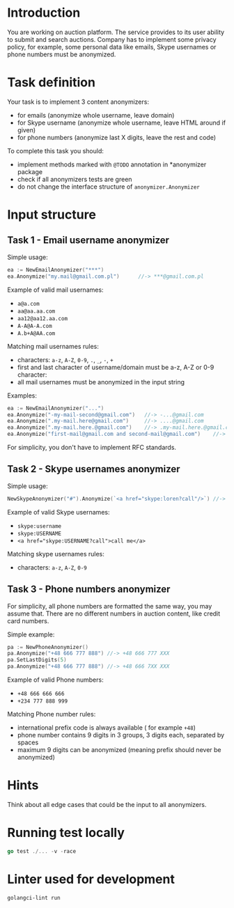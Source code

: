 # Introduction

You are working on auction platform. The service provides to its user ability to submit and search auctions. Company has to implement some privacy policy, for example, some personal data like emails, Skype usernames or phone numbers must be anonymized. 

# Task definition

Your task is to implement 3 content anonymizers:

* for emails (anonymize whole username, leave domain)
* for Skype username (anonymize whole username, leave HTML around if given)
* for phone numbers (anonymize last X digits, leave the rest and code)

To complete this task you should:

* implement methods marked with `@TODO` annotation in *anonymizer package
* check if all anonymizers tests are green
* do not change the interface structure of `anonymizer.Anonymizer` 

# Input structure

## Task 1 - Email username anonymizer

Simple usage:
```go
ea := NewEmailAnonymizer("***")
ea.Anonymize("my.mail@gmail.com.pl")      //-> ***@gmail.com.pl
```

Example of valid mail usernames:
* `a@a.com`
* `aa@aa.aa.com`
* `aa12@aa12.aa.com`
* `A-A@A-A.com`
* `A.b+A@AA.com`

Matching mail usernames rules:
* characters: `a-z`, `A-Z`, `0-9`, `.`, `_`, `-`, `+`
* first and last character of username/domain must be a-z, A-Z or 0-9 character:
* all mail usernames must be anonymized in the input string

Examples:
```go
ea := NewEmailAnonymizer("...")
ea.Anonymize("-my-mail-second@gmail.com")   //-> -...@gmail.com
ea.Anonymize(".my-mail.here@gmail.com")     //-> ....@gmail.com
ea.Anonymize(".my-mail.here.@gmail.com")    //-> .my-mail.here.@gmail.com  
ea.Anonymize("first-mail@gmail.com and second-mail@gmail.com")    //-> ...@gmail.com and ...@gmail.com  
```

For simplicity, you don't have to implement RFC standards.

## Task 2 - Skype usernames anonymizer 
Simple usage:
```go
NewSkypeAnonymizer("#").Anonymize(`<a href="skype:loren?call"/>`) //-> <a href="skype:#?call"/>
```

Example of valid Skype usernames:
* `skype:username`
* `skype:USERNAME`
* `<a href="skype:USERNAME?call">call me</a>`

Matching skype usernames rules:
* characters: `a-z`, `A-Z`, `0-9`

## Task 3 - Phone numbers anonymizer

For simplicity, all phone numbers are formatted the same way, you may assume that. There are no different numbers in auction content, like credit card numbers.  

Simple example:
```go
pa := NewPhoneAnonymizer()
pa.Anonymize("+48 666 777 888") //-> +48 666 777 XXX
pa.SetLastDigits(5)
pa.Anonymize("+48 666 777 888") //-> +48 666 7XX XXX
```

Example of valid Phone numbers:

* `+48 666 666 666`
* `+234 777 888 999`

Matching Phone number rules:

* international prefix code is always available ( for example `+48`)
* phone number contains 9 digits in 3 groups, 3 digits each, separated by spaces
* maximum 9 digits can be anonymized (meaning prefix should never be anonymized)

# Hints  

Think about all edge cases that could be the input to all anonymizers.


# Running test locally

```go 
go test ./... -v -race
```
 
 
 # Linter used for development
 
`golangci-lint run`